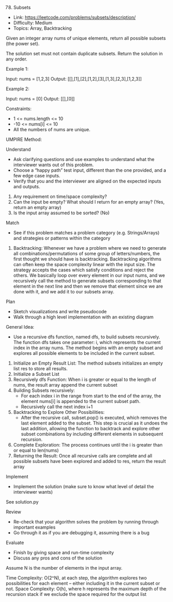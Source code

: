 78. Subsets

- Link: https://leetcode.com/problems/subsets/description/
- Difficulty: Medium
- Topics: Array, Backtracking

Given an integer array nums of unique elements, return all possible 
subsets
 (the power set).

The solution set must not contain duplicate subsets. Return the solution in any order.

Example 1:

Input: nums = [1,2,3]
Output: [[],[1],[2],[1,2],[3],[1,3],[2,3],[1,2,3]]

Example 2:

Input: nums = [0]
Output: [[],[0]]

Constraints:

- 1 <= nums.length <= 10
- -10 <= nums[i] <= 10
- All the numbers of nums are unique.

UMPIRE Method:

Understand

- Ask clarifying questions and use examples to understand what the interviewer wants out of this problem.
- Choose a “happy path” test input, different than the one provided, and a few edge case inputs.
- Verify that you and the interviewer are aligned on the expected inputs and outputs.

1. Any requirement on time/space complexity? 
2. Can the input be empty? What should I return for an empty array? (Yes, return an empty array)
3. Is the input array assumed to be sorted? (No)

Match

- See if this problem matches a problem category (e.g. Strings/Arrays) and strategies or patterns within the category

1. Backtracking: Whenever we have a problem where we need to generate all combinations/permutations of some group of letters/numbers, the first thought we should have is backtracking. Backtracking algorithms can often keep the space complexity linear with the input size. The strategy accepts the cases which satisfy conditions and reject the others. We basically loop over every element in our input nums, and we recursively call the method to generate subsets corresponding to that element in the next line and then we remove that element since we are done with it, and we add it to our subsets array.

Plan

- Sketch visualizations and write pseudocode
- Walk through a high level implementation with an existing diagram

General Idea:
- Use a recursive dfs function, named dfs, to build subsets recursively. The function dfs takes one parameter: i, which represents the current index in the array nums. The method begins with an empty subset and explores all possible elements to be included in the current subset. 

1. Initialize an Empty Result List: The method subsets initializes an empty list res to store all results. 
2. Initialize a Subset List
3. Recursively dfs Function: When i is greater or equal to the length of nums, the result array append the current subset
4. Building Subsets recursively:
    - For each index i in the range from start to the end of the array, the element nums[i] is appended to the current subset path.
    - Recursively call the next index i+1
4. Backtracking to Explore Other Possibilities:
    - After the recursive call, subset.pop() is executed, which removes the last element added to the subset. This step is crucial as it undoes the last addition, allowing the function to backtrack and explore other subset combinations by including different elements in subsequent recursion.
5. Complete Exploration: The process continues until the i is greater than or equal to len(nums)
6. Returning the Result: Once all recursive calls are complete and all possible subsets have been explored and added to res, return the result array
    
Implement

- Implement the solution (make sure to know what level of detail the interviewer wants)

See solution.py

Review

- Re-check that your algorithm solves the problem by running through important examples
- Go through it as if you are debugging it, assuming there is a bug

Evaluate

- Finish by giving space and run-time complexity
- Discuss any pros and cons of the solution

Assume N is the number of elements in the input array.

Time Complexity: O(2^N), at each step, the algorithm explores two possibilities for each element – either including it in the current subset or not.
Space Complexity: O(h), where h represents the maximum depth of the recursion stack if we exclude the space required for the output list
